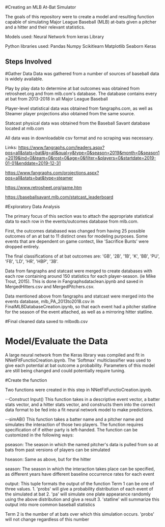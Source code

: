 #Creating an MLB At-Bat Simulator

The goals of this repository were to create a model and resulting function capable of simulating Major League Baseball (MLB) at-bats given a pitcher and a hitter and their relevant statistics.

Models used:
Neural Network from keras Library

Python libraries used:
Pandas
Numpy
Scikitlearn
Matplotlib
Seaborn
Keras

## Steps Involved

#Gather Data
Data was gathered from a number of sources of baseball data is widely available.

Play by play data to determine at bat outcomes was obtained from retrosheet.org and from mlb.com's database. The database contains every at bat from 2013-2018 in all Major League Baseball

Player-level statistical data was obtained from fangraphs.com, as well as Steamer player projections also obtained from the same source.

Statcast physical data was obtained from the Baseball Savant database located at mlb.com

All data was in downloadable csv format and no scraping was necessary.

Links:
https://www.fangraphs.com/leaders.aspx?pos=all&stats=bat&lg=all&qual=y&type=0&season=2019&month=0&season1=2019&ind=0&team=0&rost=0&age=0&filter=&players=0&startdate=2019-01-01&enddate=2019-12-31

https://www.fangraphs.com/projections.aspx?pos=all&stats=bat&type=steamer

https://www.retrosheet.org/game.htm

https://baseballsavant.mlb.com/statcast_leaderboard


#Exploratory Data Analysis

The primary focus of this section was to attach the appropriate statistical data to each row in the events/outcomes database from mlb.com.

First, the outcomes databased was changed from having 25 possible outcomes of an at bat to 11 distinct ones for modeling purposes. Some events that are dependent on game contect, like 'Sacrifice Bunts' were dropped entirely.

The final classifications of at bat outcomes are:
'GB', '2B', '1B', 'K', 'BB', 'PU', 'FB', 'LD', 'HR', 'HBP', '3B'.

Data from fangraphs and statcast were merged to create databases with each row containing around 150 statistics for each player-season. (ie Mike Trout, 2015). This is done in Fangraphsdataclean.ipynb and saved in MergedHitters.csv and MergedPitchers.csv.

Data mentioned above from fangraphs and statcast were merged into the events database, mlb_PA_2013to2018.csv in FinalMLBDatabaseCreation.ipynb, so that each event had a pitcher statline for the season of the event attached, as well as a mirroring hitter statline.

#Final cleaned data saved to mlbxdb.csv

# Model/Evaluate the Data
A large neural network from the Keras library was compiled and fit in NNetFitFunctioCreation.ipynb. The 'Softmax' multiclassifier was used to give each potential at bat outcome a probability. Parameters of this model are still being changed and could potentially require tuning.

#Create the function

Two functions were created in this step in NNetFitFunctioCreation.ipynb.

 --Construct Input()
 This function takes in a descriptive event vector, a batter stats vector, and a hitter stats vector,
 and constructs them into the correct data format to be fed into a fit neural network model to make predictions.

--simAB()
This function takes a batter name and a pitcher name and simulates the interaction of those two players.
The function requires specification of if either party is left-handed.
The function can be customized in the following ways:

pseason: The season in which the named pitcher's data
is pulled from so at bats from past versions of players can be simulated

hseason: Same as above, but for the hitter

season: The season in which the interaction takes place can be specified, as different years have
different baseline occurrence rates for each event

output: This tuple formats the output of the function
Term 1 can be one of three values.
    1. 'probs' will give a probability distribution of each event of the simulated at bat
    2. 'pa' will simulate one plate appearance randomly using the above distribution and give a result
    3. 'statline' will summarize this output into more common baseball statistics

Term 2 is the number of at bats over which this simulation occurs.
'probs' will not change regardless of this number
